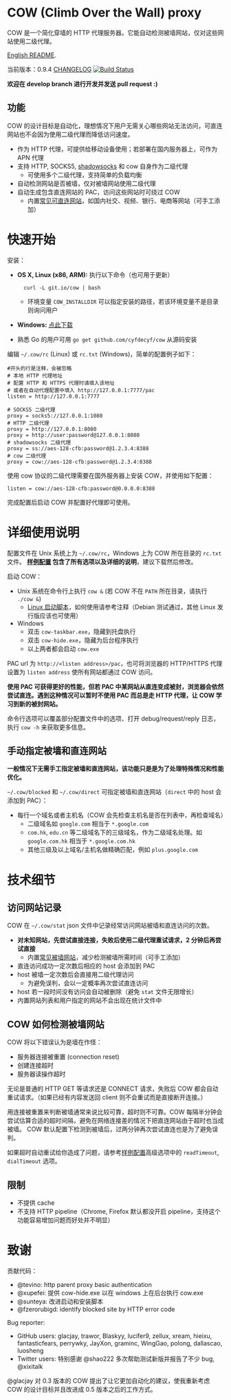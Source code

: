 # COW (Climb Over the Wall) proxy

COW 是一个简化穿墙的 HTTP 代理服务器。它能自动检测被墙网站，仅对这些网站使用二级代理。

[English README](README-en.md).

当前版本：0.9.4 [CHANGELOG](CHANGELOG)
[![Build Status](https://travis-ci.org/cyfdecyf/cow.png?branch=develop)](https://travis-ci.org/cyfdecyf/cow)

**欢迎在 develop branch 进行开发并发送 pull request :)**

## 功能

COW 的设计目标是自动化，理想情况下用户无需关心哪些网站无法访问，可直连网站也不会因为使用二级代理而降低访问速度。

- 作为 HTTP 代理，可提供给移动设备使用；若部署在国内服务器上，可作为 APN 代理
- 支持 HTTP, SOCKS5, [shadowsocks](https://github.com/clowwindy/shadowsocks/wiki/Shadowsocks-%E4%BD%BF%E7%94%A8%E8%AF%B4%E6%98%8E) 和 cow 自身作为二级代理
  - 可使用多个二级代理，支持简单的负载均衡
- 自动检测网站是否被墙，仅对被墙网站使用二级代理
- 自动生成包含直连网站的 PAC，访问这些网站时可绕过 COW
  - 内置[常见可直连网站](site_direct.go)，如国内社交、视频、银行、电商等网站（可手工添加）

# 快速开始

安装：

- **OS X, Linux (x86, ARM):** 执行以下命令（也可用于更新）

        curl -L git.io/cow | bash

  - 环境变量 `COW_INSTALLDIR` 可以指定安装的路径，若该环境变量不是目录则询问用户
- **Windows:** [点此下载](http://dl.chenyufei.info/cow/)
- 熟悉 Go 的用户可用 `go get github.com/cyfdecyf/cow` 从源码安装

编辑 `~/.cow/rc` (Linux) 或 `rc.txt` (Windows)，简单的配置例子如下：

    #开头的行是注释，会被忽略
    # 本地 HTTP 代理地址
    # 配置 HTTP 和 HTTPS 代理时请填入该地址
    # 或者在自动代理配置中填入 http://127.0.0.1:7777/pac
    listen = http://127.0.0.1:7777

    # SOCKS5 二级代理
    proxy = socks5://127.0.0.1:1080
    # HTTP 二级代理
    proxy = http://127.0.0.1:8080
    proxy = http://user:password@127.0.0.1:8080
    # shadowsocks 二级代理
    proxy = ss://aes-128-cfb:password@1.2.3.4:8388
    # cow 二级代理
    proxy = cow://aes-128-cfb:password@1.2.3.4:8388

使用 cow 协议的二级代理需要在国外服务器上安装 COW，并使用如下配置：

    listen = cow://aes-128-cfb:password@0.0.0.0:8388

完成配置后启动 COW 并配置好代理即可使用。

# 详细使用说明

配置文件在 Unix 系统上为 `~/.cow/rc`，Windows 上为 COW 所在目录的 `rc.txt` 文件。 **[样例配置](doc/sample-config/rc) 包含了所有选项以及详细的说明**，建议下载然后修改。

启动 COW：

- Unix 系统在命令行上执行 `cow &` (若 COW 不在 `PATH` 所在目录，请执行 `./cow &`)
  - [Linux 启动脚本](doc/init.d/cow)，如何使用请参考注释（Debian 测试通过，其他 Linux 发行版应该也可使用）
- Windows
  - 双击 `cow-taskbar.exe`，隐藏到托盘执行
  - 双击 `cow-hide.exe`，隐藏为后台程序执行
  - 以上两者都会启动 `cow.exe`

PAC url 为 `http://<listen address>/pac`，也可将浏览器的 HTTP/HTTPS 代理设置为 `listen address` 使所有网站都通过 COW 访问。

**使用 PAC 可获得更好的性能，但若 PAC 中某网站从直连变成被封，浏览器会依然尝试直连。遇到这种情况可以暂时不使用 PAC 而总是走 HTTP 代理，让 COW 学习到新的被封网站。**

命令行选项可以覆盖部分配置文件中的选项、打开 debug/request/reply 日志，执行 `cow -h` 来获取更多信息。

## 手动指定被墙和直连网站

**一般情况下无需手工指定被墙和直连网站，该功能只是是为了处理特殊情况和性能优化。**

`~/.cow/blocked` 和 `~/.cow/direct` 可指定被墙和直连网站（`direct` 中的 host 会添加到 PAC）：

- 每行一个域名或者主机名（COW 会先检查主机名是否在列表中，再检查域名）
  - 二级域名如 `google.com` 相当于 `*.google.com`
  - `com.hk`, `edu.cn` 等二级域名下的三级域名，作为二级域名处理。如 `google.com.hk` 相当于 `*.google.com.hk`
  - 其他三级及以上域名/主机名做精确匹配，例如 `plus.google.com`

# 技术细节

## 访问网站记录

COW 在 `~/.cow/stat` json 文件中记录经常访问网站被墙和直连访问的次数。

- **对未知网站，先尝试直接连接，失败后使用二级代理重试请求，2 分钟后再尝试直接**
  - 内置[常见被墙网站](site_blocked.go)，减少检测被墙所需时间（可手工添加）
- 直连访问成功一定次数后相应的 host 会添加到 PAC
- host 被墙一定次数后会直接用二级代理访问
  - 为避免误判，会以一定概率再次尝试直连访问
- host 若一段时间没有访问会自动被删除（避免 `stat` 文件无限增长）
- 内置网站列表和用户指定的网站不会出现在统计文件中

## COW 如何检测被墙网站

COW 将以下错误认为是墙在作怪：

- 服务器连接被重置 (connection reset)
- 创建连接超时
- 服务器读操作超时

无论是普通的 HTTP GET 等请求还是 CONNECT 请求，失败后 COW 都会自动重试请求。（如果已经有内容发送回 client 则不会重试而是直接断开连接。）

用连接被重置来判断被墙通常来说比较可靠，超时则不可靠。COW 每隔半分钟会尝试估算合适的超时间隔，避免在网络连接差的情况下把直连网站由于超时也当成被墙。
COW 默认配置下检测到被墙后，过两分钟再次尝试直连也是为了避免误判。

如果超时自动重试给你造成了问题，请参考[样例配置](doc/sample-config/rc)高级选项中的 `readTimeout`, `dialTimeout` 选项。

## 限制

- 不提供 cache
- 不支持 HTTP pipeline（Chrome, Firefox 默认都没开启 pipeline，支持这个功能容易增加问题而好处并不明显）

# 致谢

贡献代码：

- @tevino: http parent proxy basic authentication
- @xupefei: 提供 cow-hide.exe 以在 windows 上在后台执行 cow.exe
- @sunteya: 改进启动和安装脚本
- @fzerorubigd: identify blocked site by HTTP error code

Bug reporter:

- GitHub users: glacjay, trawor, Blaskyy, lucifer9, zellux, xream, hieixu, fantasticfears, perrywky, JayXon, graminc, WingGao, polong, dallascao, luosheng
- Twitter users: 特别感谢 @shao222 多次帮助测试新版并报告了不少 bug, @xixitalk

@glacjay 对 0.3 版本的 COW 提出了让它更加自动化的建议，使我重新考虑 COW 的设计目标并且改进成 0.5 版本之后的工作方式。
